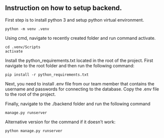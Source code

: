 ## Instruction on how to setup backend.
First step is to install python 3 and setup python virtual environment.
```
python -m venv .venv
```

Using cmd, navigate to recently created folder and run command activate.
```
cd .venv/Scripts
activate
```

Install the python_requirements.txt located in the root of the project. First navigate to the root folder and then run the following command:
```
pip install -r python_requirements.txt
```

Next, you need to install .env file from our team member that contains the username and passwords for connecting to the database. Copy the .env file to the root of the project.

Finally, navigate to the ./backend folder and run the following command
```
manage.py runserver
```
Alternative version for the command if it doesn't work:

```
python manage.py runserver
```